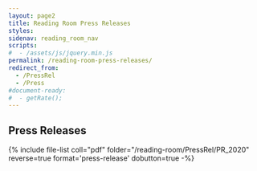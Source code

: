 ```yaml
---
layout: page2
title: Reading Room Press Releases
styles:
sidenav: reading_room_nav
scripts:
#  - /assets/js/jquery.min.js
permalink: /reading-room-press-releases/
redirect_from:
  - /PressRel
  - /Press
#document-ready:
#  - getRate();
---
```


## Press Releases

{% include file-list coll="pdf" folder="/reading-room/PressRel/PR_2020" reverse=true format='press-release' dobutton=true -%}

<!-- CONTENT END -->
